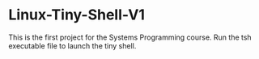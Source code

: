 # Linux-Tiny-Shell-V1

This is the first project for the Systems Programming course. Run the tsh executable file to launch the tiny shell.
